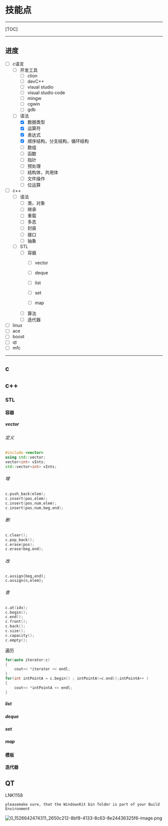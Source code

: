 # 技能点

------

[TOC]

------

## 进度

- [ ] c语言
  - [ ] 开发工具
    - [ ] clion
    - [ ] devC++
    - [ ] visual studio
    - [ ] visual studio code
    - [ ] mingw
    - [ ] cgwin
    - [ ] gdb
  - [ ] 语法
    - [x] 数据类型
    - [x] 运算符
    - [x] 表达式
    - [x] 顺序结构，分支结构，循环结构
    - [ ] 数组
    - [ ] 函数
    - [ ] 指针
    - [ ] 预处理
    - [ ] 结构体，共用体
    - [ ] 文件操作
    - [ ] 位运算
- [ ] c++
  - [ ] 语法
    - [ ] 类，对象
    - [ ] 继承
    - [ ] 重载
    - [ ] 多态
    - [ ] 封装
    - [ ] 接口
    - [ ] 抽象
  - [ ] STL
    - [ ] 容器
      - [ ] vector
      - [ ] deque
      - [ ] list

      - [ ] set
      - [ ] map
    - [ ] 算法
    - [ ] 迭代器
- [ ] linux
- [ ] ace
- [ ] boost
- [ ] qt
- [ ] mfc

------

## c

## c++

### STL

#### 容器

##### vector

###### 定义

```c++
#include <vector>
using std::vector;
vector<int> vInts;
std::vector<int> vInts;
```

###### 增

```c++
c.push_back(elem);
c.insert(pos,elem);
c.insert(pos,num,elem);
c.insert(pos,num,beg,end);
```

###### 删

```c++
c.clear();
c.pop_back();
c.erase(pos);
c.erase(beg,end);
```

###### 改

```
c.assign(beg,end);
c.assign(n,elem);
```

###### 查

```c++
c.at(idx);
c.begin();
c.end();
c.front();
c.back();
c.size();
c.capacity();
c.empty();
```

遍历

```c++
for(auto iterator:c)
{
    cout<< *iterator << endl;
}
for(int intPointA = c.begin() ; intPointA!=c.end();intPointA++ )
{
    cout<< *intPointA << endl;
}
```



##### list

##### deque

##### set

##### map

#### 模板

#### 迭代器

## QT

LNK1158

```
pleasemake sure, that the WindowsKit bin folder is part of your Build Environment
```

![0_1526642474311_2650c212-8bf8-4133-8c63-8e24436325f6-image.png](https://ddgobkiprc33d.cloudfront.net/3f7cdac6-e900-47e8-be4e-a9a1338d0d4c.png)